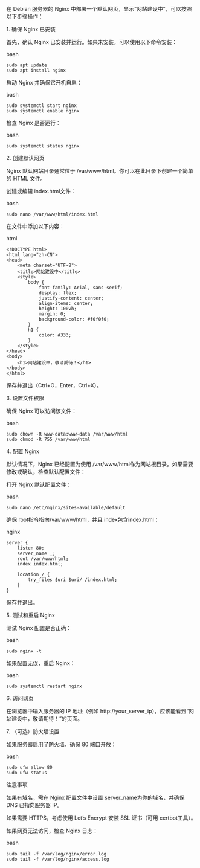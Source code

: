 
在 Debian 服务器的 Nginx 中部署一个默认网页，显示“网站建设中”，可以按照以下步骤操作：

1\. 确保 Nginx 已安装

首先，确认 Nginx 已安装并运行。如果未安装，可以使用以下命令安装：

bash

```
sudo apt update
sudo apt install nginx
```

启动 Nginx 并确保它开机自启：

bash

```
sudo systemctl start nginx
sudo systemctl enable nginx
```

检查 Nginx 是否运行：

bash

```
sudo systemctl status nginx
```

2\. 创建默认网页

Nginx 默认网站目录通常位于 /var/www/html。你可以在此目录下创建一个简单的 HTML 文件。

创建或编辑 index.html文件：

bash

```
sudo nano /var/www/html/index.html
```

在文件中添加以下内容：

html

```
<!DOCTYPE html>
<html lang="zh-CN">
<head>
    <meta charset="UTF-8">
    <title>网站建设中</title>
    <style>
        body {
            font-family: Arial, sans-serif;
            display: flex;
            justify-content: center;
            align-items: center;
            height: 100vh;
            margin: 0;
            background-color: #f0f0f0;
        }
        h1 {
            color: #333;
        }
    </style>
</head>
<body>
    <h1>网站建设中，敬请期待！</h1>
</body>
</html>
```

保存并退出（Ctrl+O，Enter，Ctrl+X）。

3\. 设置文件权限

确保 Nginx 可以访问该文件：

bash

```
sudo chown -R www-data:www-data /var/www/html
sudo chmod -R 755 /var/www/html
```

4\. 配置 Nginx

默认情况下，Nginx 已经配置为使用 /var/www/html作为网站根目录。如果需要修改或确认，检查默认配置文件：

打开 Nginx 默认配置文件：

bash

```
sudo nano /etc/nginx/sites-available/default
```

确保 root指令指向/var/www/html，并且 index包含index.html：

nginx

```
server {
    listen 80;
    server_name _;
    root /var/www/html;
    index index.html;

    location / {
        try_files $uri $uri/ /index.html;
    }
}
```

保存并退出。

5\. 测试和重启 Nginx

测试 Nginx 配置是否正确：

bash

```
sudo nginx -t
```

如果配置无误，重启 Nginx：

bash

```
sudo systemctl restart nginx
```

6\. 访问网页

在浏览器中输入服务器的 IP 地址（例如 http://your\_server\_ip），应该能看到“网站建设中，敬请期待！”的页面。

7\. （可选）防火墙设置

如果服务器启用了防火墙，确保 80 端口开放：

bash

```
sudo ufw allow 80
sudo ufw status
```

注意事项

如果有域名，需在 Nginx 配置文件中设置 server\_name为你的域名，并确保 DNS 已指向服务器 IP。

如果需要 HTTPS，考虑使用 Let’s Encrypt 安装 SSL 证书（可用 certbot工具）。

如果网页无法访问，检查 Nginx 日志：

bash

```
sudo tail -f /var/log/nginx/error.log
sudo tail -f /var/log/nginx/access.log
```

